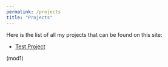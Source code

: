 ```yaml
---
permalink: /projects
title: "Projects"
---
```

Here is the list of all my projects that can be found on this site:
* [Test Project](/projects/testproject)

(mod1)
